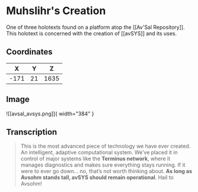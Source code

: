 # Muhslihr's Creation

One of three holotexts found on a platform atop the [[Av'Sal Repository]]. This holotext is concerned with the creation of [[avSYS]] and its uses.

## Coordinates
| **X** | **Y** | **Z** |
| :---: | :---: | :---: |
| -171  |  21   | 1635  |

## Image

![[avsal_avsys.png]]{ width="384" }

## Transcription
> This is the most advanced piece of technology we have ever created. An intelligent, adaptive computational system. We’ve placed it in control of major systems like the **Terminus network**, where it manages diagnostics and makes sure everything stays running. If it were to ever go down… no, that’s not worth thinking about. **As long as Avsohm stands tall, avSYS should remain operational**. Hail to Avsohm!
